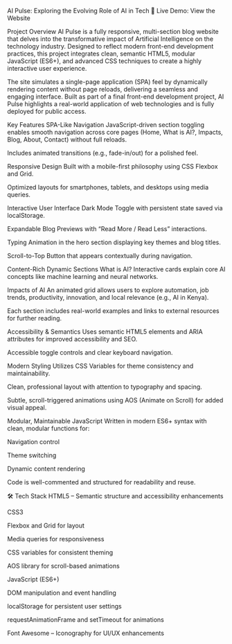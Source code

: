 AI Pulse: Exploring the Evolving Role of AI in Tech
🔗 Live Demo: View the Website

<!-- Replace with your actual live link -->


<!-- Ensure the image is placed in the 'images' folder with the correct file name -->
Project Overview
AI Pulse is a fully responsive, multi-section blog website that delves into the transformative impact of Artificial Intelligence on the technology industry. Designed to reflect modern front-end development practices, this project integrates clean, semantic HTML5, modular JavaScript (ES6+), and advanced CSS techniques to create a highly interactive user experience.

The site simulates a single-page application (SPA) feel by dynamically rendering content without page reloads, delivering a seamless and engaging interface. Built as part of a final front-end development project, AI Pulse highlights a real-world application of web technologies and is fully deployed for public access.

Key Features
 SPA-Like Navigation
JavaScript-driven section toggling enables smooth navigation across core pages (Home, What is AI?, Impacts, Blog, About, Contact) without full reloads.

Includes animated transitions (e.g., fade-in/out) for a polished feel.

 Responsive Design
Built with a mobile-first philosophy using CSS Flexbox and Grid.

Optimized layouts for smartphones, tablets, and desktops using media queries.

 Interactive User Interface
Dark Mode Toggle with persistent state saved via localStorage.

Expandable Blog Previews with “Read More / Read Less” interactions.

Typing Animation in the hero section displaying key themes and blog titles.

Scroll-to-Top Button that appears contextually during navigation.

 Content-Rich Dynamic Sections
What is AI?
Interactive cards explain core AI concepts like machine learning and neural networks.

Impacts of AI
An animated grid allows users to explore automation, job trends, productivity, innovation, and local relevance (e.g., AI in Kenya).

Each section includes real-world examples and links to external resources for further reading.

 Accessibility & Semantics
Uses semantic HTML5 elements and ARIA attributes for improved accessibility and SEO.

Accessible toggle controls and clear keyboard navigation.

 Modern Styling
Utilizes CSS Variables for theme consistency and maintainability.

Clean, professional layout with attention to typography and spacing.

Subtle, scroll-triggered animations using AOS (Animate on Scroll) for added visual appeal.

 Modular, Maintainable JavaScript
Written in modern ES6+ syntax with clean, modular functions for:

Navigation control

Theme switching

Dynamic content rendering

Code is well-commented and structured for readability and reuse.

🛠 Tech Stack
HTML5 – Semantic structure and accessibility enhancements

CSS3

Flexbox and Grid for layout

Media queries for responsiveness

CSS variables for consistent theming

AOS library for scroll-based animations

JavaScript (ES6+)

DOM manipulation and event handling

localStorage for persistent user settings

requestAnimationFrame and setTimeout for animations

Font Awesome – Iconography for UI/UX enhancements
